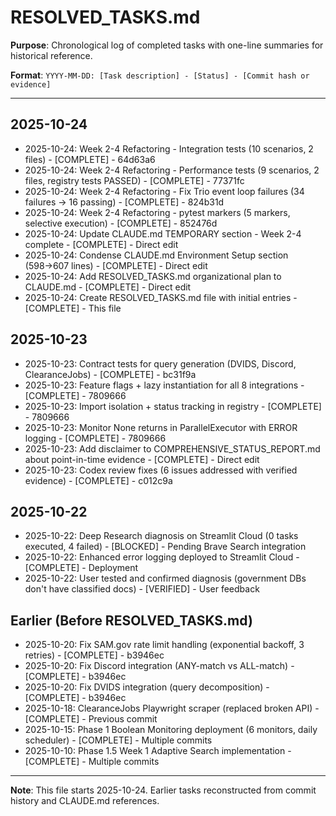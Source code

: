 # RESOLVED_TASKS.md

**Purpose**: Chronological log of completed tasks with one-line summaries for historical reference.

**Format**: `YYYY-MM-DD: [Task description] - [Status] - [Commit hash or evidence]`

---

## 2025-10-24

- 2025-10-24: Week 2-4 Refactoring - Integration tests (10 scenarios, 2 files) - [COMPLETE] - 64d63a6
- 2025-10-24: Week 2-4 Refactoring - Performance tests (9 scenarios, 2 files, registry tests PASSED) - [COMPLETE] - 77371fc
- 2025-10-24: Week 2-4 Refactoring - Fix Trio event loop failures (34 failures → 16 passing) - [COMPLETE] - 824b31d
- 2025-10-24: Week 2-4 Refactoring - pytest markers (5 markers, selective execution) - [COMPLETE] - 852476d
- 2025-10-24: Update CLAUDE.md TEMPORARY section - Week 2-4 complete - [COMPLETE] - Direct edit
- 2025-10-24: Condense CLAUDE.md Environment Setup section (598→607 lines) - [COMPLETE] - Direct edit
- 2025-10-24: Add RESOLVED_TASKS.md organizational plan to CLAUDE.md - [COMPLETE] - Direct edit
- 2025-10-24: Create RESOLVED_TASKS.md file with initial entries - [COMPLETE] - This file

## 2025-10-23

- 2025-10-23: Contract tests for query generation (DVIDS, Discord, ClearanceJobs) - [COMPLETE] - bc31f9a
- 2025-10-23: Feature flags + lazy instantiation for all 8 integrations - [COMPLETE] - 7809666
- 2025-10-23: Import isolation + status tracking in registry - [COMPLETE] - 7809666
- 2025-10-23: Monitor None returns in ParallelExecutor with ERROR logging - [COMPLETE] - 7809666
- 2025-10-23: Add disclaimer to COMPREHENSIVE_STATUS_REPORT.md about point-in-time evidence - [COMPLETE] - Direct edit
- 2025-10-23: Codex review fixes (6 issues addressed with verified evidence) - [COMPLETE] - c012c9a

## 2025-10-22

- 2025-10-22: Deep Research diagnosis on Streamlit Cloud (0 tasks executed, 4 failed) - [BLOCKED] - Pending Brave Search integration
- 2025-10-22: Enhanced error logging deployed to Streamlit Cloud - [COMPLETE] - Deployment
- 2025-10-22: User tested and confirmed diagnosis (government DBs don't have classified docs) - [VERIFIED] - User feedback

## Earlier (Before RESOLVED_TASKS.md)

- 2025-10-20: Fix SAM.gov rate limit handling (exponential backoff, 3 retries) - [COMPLETE] - b3946ec
- 2025-10-20: Fix Discord integration (ANY-match vs ALL-match) - [COMPLETE] - b3946ec
- 2025-10-20: Fix DVIDS integration (query decomposition) - [COMPLETE] - b3946ec
- 2025-10-18: ClearanceJobs Playwright scraper (replaced broken API) - [COMPLETE] - Previous commit
- 2025-10-15: Phase 1 Boolean Monitoring deployment (6 monitors, daily scheduler) - [COMPLETE] - Multiple commits
- 2025-10-10: Phase 1.5 Week 1 Adaptive Search implementation - [COMPLETE] - Multiple commits

---

**Note**: This file starts 2025-10-24. Earlier tasks reconstructed from commit history and CLAUDE.md references.
